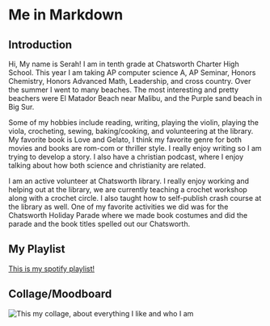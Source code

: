 # Me in Markdown

## Introduction

Hi, My name is Serah! I am in tenth grade at Chatsworth Charter High School. This year I am taking AP computer science A, AP Seminar, Honors Chemistry, Honors Advanced Math, Leadership, and cross country. Over the summer I went to many beaches. The most interesting and pretty beachers were El Matador Beach near Malibu, and the Purple sand beach in Big Sur.

Some of my hobbies include reading, writing, playing the violin, playing the viola, crocheting, sewing, baking/cooking, and volunteering at the library. My favorite book is Love and Gelato, I think my favorite genre for both movies and books are rom-com or thriller style. I really enjoy writing so I am trying to develop a story. I also have a christian podcast, where I enjoy talking about how both science and christianity are related.

I am an active volunteer at Chatsworth library. I really enjoy working and helping out at the library, we are currently teaching a crochet workshop along with a crochet circle. I also taught how to self-publish crash course at the library as well. One of my favorite activities we did was for the Chatsworth Holiday Parade where we made book costumes and did the parade and the book titles spelled out our Chatsworth. 

## My Playlist

[This is my spotify playlist! ]()

## Collage/Moodboard

![This my collage, about everything I like and who I am]()
